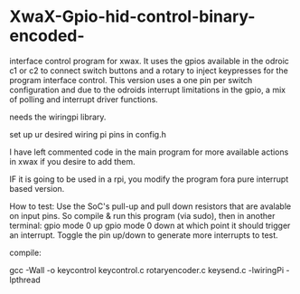 # XwaX-Gpio-hid-control-binary-encoded-

interface control program for xwax. It uses the gpios available in the odroic c1 or c2 to connect switch buttons and a rotary to inject keypresses for the program interface control. This version uses a one pin per switch configuration and due to the odroids interrupt limitations in the gpio, a mix of polling and interrupt driver functions.

needs the wiringpi library.

set up ur desired wiring pi pins in config.h

I have left commented code in the main program for more available actions in xwax if you desire to add them.

IF it is going to be used in a rpi, you modify the program fora pure interrupt based version.

How to test:
 	  Use the SoC's pull-up and pull down resistors that are avalable
 	on input pins. So compile & run this program (via sudo), then
 	in another terminal:
 		gpio mode 0 up
 		gpio mode 0 down
 	at which point it should trigger an interrupt. Toggle the pin
 	up/down to generate more interrupts to test.
 
  compile:
 
  gcc -Wall -o keycontrol keycontrol.c rotaryencoder.c keysend.c -lwiringPi -lpthread
 
 
